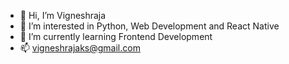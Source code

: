 - 👋 Hi, I’m Vigneshraja
- 👀 I’m interested in Python, Web Development and React Native
- 🌱 I’m currently learning Frontend Development
- 📫 vigneshrajaks@gmail.com
